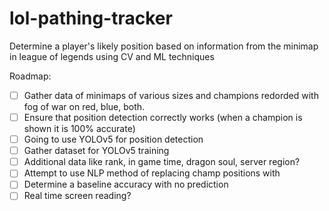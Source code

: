# lol-pathing-tracker
Determine a player's likely position based on information from the minimap in league of legends using CV and ML techniques

Roadmap:

- [ ] Gather data of minimaps of various sizes and champions redorded with fog of war on red, blue, both.
- [ ] Ensure that position detection correctly works (when a champion is shown it is 100% accurate)
- [ ] Going to use YOLOv5 for position detection
- [ ] Gather dataset for YOLOv5 training
- [ ] Additional data like rank, in game time, dragon soul, server region?
- [ ] Attempt to use NLP method of replacing champ positions with <MASK>
- [ ] Determine a baseline accuracy with no prediction
- [ ] Real time screen reading?
